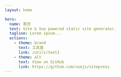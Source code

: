 ```yaml
---
layout: home

hero:
  name: 首页
  text: Vite & Vue powered static site generator.
  tagline: Lorem ipsum...
  actions:
    - theme: brand
      text: 工具类
      link: /utils/test1
    - theme: alt
      text: View on GitHub
      link: https://github.com/vuejs/vitepress
---
```


